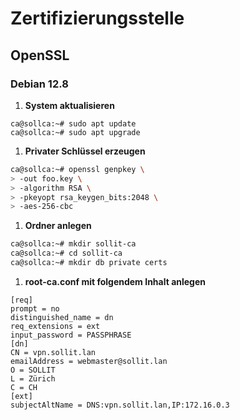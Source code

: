 # Zertifizierungsstelle
## OpenSSL
### Debian 12.8
1. **System aktualisieren**
```console
ca@sollca:~# sudo apt update
ca@sollca:~# sudo apt upgrade
```
1. **Privater Schlüssel erzeugen**
```bash
ca@sollca:~# openssl genpkey \
> -out foo.key \
> -algorithm RSA \
> -pkeyopt rsa_keygen_bits:2048 \
> -aes-256-cbc
```
1. **Ordner anlegen**
```bash
ca@sollca:~# mkdir sollit-ca
ca@sollca:~# cd sollit-ca
ca@sollca:~# mkdir db private certs
```
1. **root-ca.conf mit folgendem Inhalt anlegen**
```
[req]
prompt = no
distinguished_name = dn
req_extensions = ext
input_password = PASSPHRASE
[dn]
CN = vpn.sollit.lan
emailAddress = webmaster@sollit.lan
O = SOLLIT
L = Zürich
C = CH
[ext]
subjectAltName = DNS:vpn.sollit.lan,IP:172.16.0.3
```
